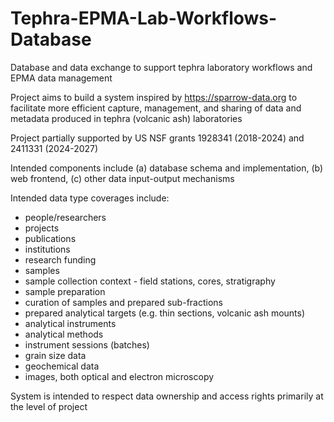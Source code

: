 # Tephra-EPMA-Lab-Workflows-Database
Database and data exchange to support tephra laboratory workflows and EPMA data management

Project aims to build a system inspired by https://sparrow-data.org to facilitate more efficient capture, management, and sharing of data and metadata produced in tephra (volcanic ash) laboratories

Project partially supported by US NSF grants 1928341 (2018-2024) and 2411331 (2024-2027)

Intended components include (a) database schema and implementation, (b) web frontend, (c) other data input-output mechanisms

Intended data type coverages include:
- people/researchers
- projects
- publications
- institutions
- research funding
- samples
- sample collection context - field stations, cores, stratigraphy
- sample preparation
- curation of samples and prepared sub-fractions
- prepared analytical targets (e.g. thin sections, volcanic ash mounts)
- analytical instruments
- analytical methods
- instrument sessions (batches)
- grain size data
- geochemical data
- images, both optical and electron microscopy

System is intended to respect data ownership and access rights primarily at the level of project
